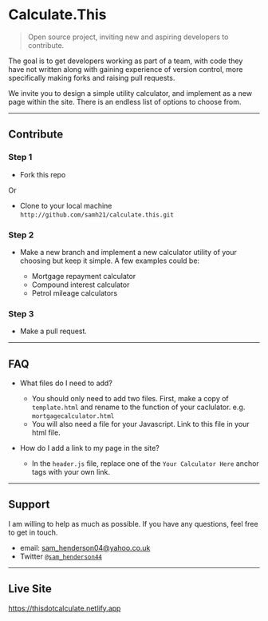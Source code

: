 # Calculate.This

> Open source project, inviting new and aspiring developers to contribute.

The goal is to get developers working as part of a team, with code they have not written along with gaining experience of version control, more specifically making forks and raising pull requests.

We invite you to design a simple utility calculator, and implement as a new page within the site. There is an endless list of options to choose from.

---

## Contribute

### Step 1

- Fork this repo

Or

- Clone to your local machine `http://github.com/samh21/calculate.this.git`

### Step 2

- Make a new branch and implement a new calculator utility of your choosing but keep it simple. A few examples could be:

  - Mortgage repayment calculator
  - Compound interest calculator
  - Petrol mileage calculators

### Step 3

- Make a pull request.

---

## FAQ

- What files do I need to add?

  - You should only need to add two files.
    First, make a copy of `template.html` and rename to the function of your caclulator. e.g. `mortgagecalculator.html`
  - You will also need a file for your Javascript. Link to this file in your html file.

- How do I add a link to my page in the site?
  - In the `header.js` file, replace one of the `Your Calculator Here` anchor tags with your own link.

---

## Support

I am willing to help as much as possible. If you have any questions, feel free to get in touch.

- email: sam_henderson04@yahoo.co.uk
- Twitter <a href="http://twitter.com/sam_henderson44" target="_blank">`@sam_henderson44`</a>

---

## Live Site

https://thisdotcalculate.netlify.app
